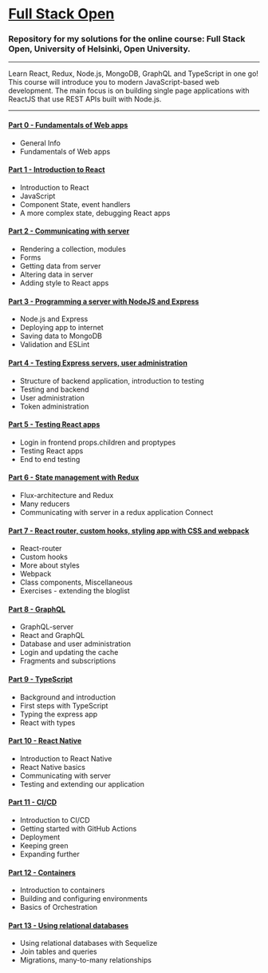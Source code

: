 # [Full Stack Open](https://fullstackopen.com/en/)
### Repository for my solutions for the online course: Full Stack Open, University of Helsinki, Open University.

---

Learn React, Redux, Node.js, MongoDB, GraphQL and TypeScript in one go! This course will introduce you to modern JavaScript-based web development. The main focus is on building single page applications with ReactJS that use REST APIs built with Node.js.

---

#### [Part 0 - Fundamentals of Web apps](https://fullstackopen.com/en/part0)
- General Info
- Fundamentals of Web apps

#### [Part 1 - Introduction to React](https://fullstackopen.com/en/part1)
- Introduction to React
- JavaScript
- Component State, event handlers
- A more complex state, debugging React apps

#### [Part 2 - Communicating with server](https://fullstackopen.com/en/part2)
- Rendering a collection, modules
- Forms
- Getting data from server
- Altering data in server
- Adding style to React apps

#### [Part 3 - Programming a server with NodeJS and Express](https://fullstackopen.com/en/part3)
- Node.js and Express
- Deploying app to internet
- Saving data to MongoDB
- Validation and ESLint

#### [Part 4 - Testing Express servers, user administration](https://fullstackopen.com/en/part4)
- Structure of backend application, introduction to testing
- Testing and backend
- User administration
- Token administration

#### [Part 5 - Testing React apps](https://fullstackopen.com/en/part5)
- Login in frontend
props.children and proptypes
- Testing React apps
- End to end testing

#### [Part 6 - State management with Redux](https://fullstackopen.com/en/part6)
- Flux-architecture and Redux
- Many reducers
- Communicating with server in a redux application
Connect

#### [Part 7 - React router, custom hooks, styling app with CSS and webpack](https://fullstackopen.com/en/part7)
- React-router
- Custom hooks
- More about styles
- Webpack
- Class components, Miscellaneous
- Exercises - extending the bloglist

#### [Part 8 - GraphQL](https://fullstackopen.com/en/part8)
- GraphQL-server
- React and GraphQL
- Database and user administration
- Login and updating the cache
- Fragments and subscriptions

#### [Part 9 - TypeScript](https://fullstackopen.com/en/part9)
- Background and introduction
- First steps with TypeScript
- Typing the express app
- React with types

#### [Part 10 - React Native](https://fullstackopen.com/en/part10)
- Introduction to React Native
- React Native basics
- Communicating with server
- Testing and extending our application

#### [Part 11 - CI/CD](https://fullstackopen.com/en/part11)
- Introduction to CI/CD
- Getting started with GitHub Actions
- Deployment
- Keeping green
- Expanding further

#### [Part 12 - Containers](https://fullstackopen.com/en/part12)
- Introduction to containers
- Building and configuring environments
- Basics of Orchestration

#### [Part 13 - Using relational databases](https://fullstackopen.com/en/part13)
- Using relational databases with Sequelize
- Join tables and queries
- Migrations, many-to-many relationships
